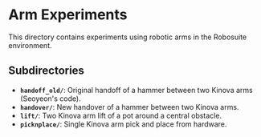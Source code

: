 # Arm Experiments

This directory contains experiments using robotic arms in the Robosuite environment.

## Subdirectories

- **`handoff_old/`**: Original handoff of a hammer between two Kinova arms (Seoyeon's code).
- **`handover/`**: New  handover of a hammer between two Kinova arms.
- **`lift/`**: Two Kinova arm lift of a pot around a central obstacle.
- **`picknplace/`**: Single Kinova arm pick and place from hardware.